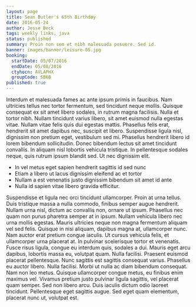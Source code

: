 ```yaml
---
layout: page
title: Sean Butler's 65th Birthday
date: 2016-05-24
author: Jesse Beck
tags: weekly links, java
status: published
summary: Proin non sem et nibh malesuada posuere. Sed id.
banner: images/banner/leisure-05.jpg
booking:
  startDate: 05/07/2016
  endDate: 05/08/2016
  ctyhocn: AVLAPHX
  groupCode: SB6B
published: true
---
```

Interdum et malesuada fames ac ante ipsum primis in faucibus. Nam ultricies tellus nec tortor fermentum, sed tincidunt neque mollis. Quisque consequat ex sit amet libero sodales, in rutrum magna facilisis. Nulla et tortor nibh. Nullam tincidunt varius libero, sit amet euismod nulla egestas vitae. Nullam vitae felis quis dui egestas mattis. Phasellus felis erat, hendrerit sit amet dapibus nec, suscipit et libero. Suspendisse ligula nisl, dignissim non pretium eget, vestibulum sed mi. Phasellus hendrerit libero id lorem bibendum sollicitudin. Donec bibendum lectus sit amet tincidunt convallis. In aliquam nisl lobortis vehicula tristique. In pellentesque sodales neque, quis rutrum ipsum blandit sed. Ut nec dignissim elit.

* In vel metus eget sapien hendrerit sagittis id sed nunc
* Etiam a libero ut lacus dignissim eleifend ac et tortor
* Nullam a est venenatis justo dignissim bibendum sit amet id ante
* Nulla id sapien vitae libero gravida efficitur.

Suspendisse et ligula nec orci tincidunt ullamcorper. Proin at urna tellus. Duis tristique massa a nulla commodo, finibus semper augue hendrerit. Nullam urna nisl, dictum ac convallis non, ornare ut ipsum. Phasellus nec quam non purus pharetra semper at in ipsum. Nullam vehicula libero nec urna mollis egestas. Mauris ultricies neque non magna fermentum aliquam vel sed felis. Quisque in nisi aliquam, dapibus magna at, ullamcorper nunc. Nam auctor erat pretium congue iaculis. Ut cursus vehicula felis, et ullamcorper urna placerat at. In pulvinar scelerisque tortor et venenatis. Fusce risus ligula, congue eu interdum quis, sodales a dui. Mauris eget arcu dapibus, lobortis massa eu, volutpat quam. Nulla facilisi. Praesent euismod placerat pellentesque.
Nunc sagittis est sagittis consequat varius. Phasellus eu auctor libero. Nulla facilisi. Morbi ut nulla ac diam bibendum consequat. Nam non leo metus. Quisque ullamcorper congue metus, eu finibus enim maximus vel. Vivamus pretium justo pulvinar ligula sagittis, vel placerat quam semper. Sed non libero arcu. Duis iaculis dictum odio laoreet tincidunt. Pellentesque eget sagittis augue. Sed eget quam elementum, placerat nunc ut, volutpat est.
